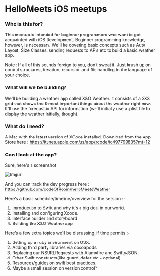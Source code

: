 # HelloMeets iOS meetups

### Who is this for?

This meetup is intended for beginner programmers who want to get acquainted with iOS Development. Beginner programming knowledge, however, is necessary. We'll be covering basic concepts such as Auto Layout, Size Classes, sending requests to APIs etc to build a basic weather app.

Note : If all of this sounds foreign to you, don't sweat it. Just brush up on control structures, iteration, recursion and file handling in the language of your choice.

### What will we be building?

We'll be building a weather app called X&O Weather. It consists of a 3X3 grid that shows the 9 most important things about the weather right now. It'll use the forecast.io API for information (we'll initially use a .plist file to display the weather initially, though).

### What do I need?

A Mac with the latest version of XCode installed.
Download from the App Store here : https://itunes.apple.com/us/app/xcode/id497799835?mt=12

### Can I look at the app?

Sure, here's a screenshot

![Imgur](http://i.imgur.com/MS6cg94.png)

And you can track the dev progress here : https://github.com/codeOfRobin/helloMeetsWeather


Here's a basic schedule/timeline/overview for the session :-

1. Introduction to Swift and why it's a big deal in our world.
2. Installing and configuring Xcode.
3. Interface builder and storyboard
4. Building the X&O Weather app

Here's a few extra topics we'll be discussing, if time permits :-

1. Setting up a ruby environment on OSX.
2. Adding third party libraries via cocoapods.
3. Replacing our NSURLRequests with Alamofire and SwiftyJSON.
4. Other Swift constructs(like guard, defer etc - optional).
5. Resources/guides on swift best practices.
6. Maybe a small session on version control?
